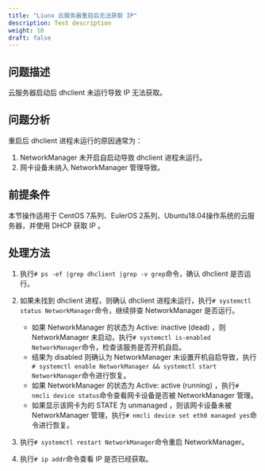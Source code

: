 ```yaml
---
title: "Liunx 云服务器重启后无法获取 IP"
description: Test description
weight: 10
draft: false
---
```


## 问题描述

云服务器启动后 dhclient 未运行导致 IP 无法获取。

## 问题分析

重启后 dhclient 进程未运行的原因通常为：

1. NetworkManager 未开启自启动导致 dhclient 进程未运行。
2. 网卡设备未纳入 NetworkManager 管理导致。

## 前提条件

本节操作适用于 CentOS 7系列、EulerOS 2系列、Ubuntu18.04操作系统的云服务器，并使用 DHCP 获取 IP 。

## 处理方法

1. 执行`# ps -ef |grep dhclient |grep -v grep`命令，确认 dhclient 是否运行。
2. 如果未找到 dhclient 进程，则确认 dhclient 进程未运行，执行`# systemctl status NetworkManager`命令，继续排查 NetworkManager 是否运行。
   - 如果 NetworkManager 的状态为 Active: inactive (dead) ，则 NetworkManager 未启动，执行`# systemctl is-enabled NetworkManager`命令，检查该服务是否开机自启。
   - 结果为 disabled 则确认为 NetworkManager 未设置开机自启导致，执行`# systemctl enable NetworkManager && systemctl start NetworkManager`命令进行恢复。
   - 如果 NetworkManager 的状态为 Active: active (running) ，执行`# nmcli device status`命令查看网卡设备是否被 NetworkManager 管理。
   - 如果显示该网卡为的 STATE 为 unmanaged ，则该网卡设备未被 NetworkManager 管理，执行`# nmcli device set eth0 managed yes`命令进行恢复。

3. 执行`# systemctl restart NetworkManager`命令重启 NetworkManager。
4. 执行`# ip addr`命令查看 IP 是否已经获取。